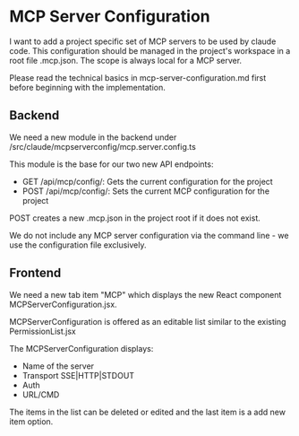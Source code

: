 # MCP Server Configuration
I want to add a project specific set of MCP servers to be used by claude code. This configuration should be managed in the project's workspace in a root file .mcp.json. The scope is always local for a MCP server.

Please read the technical basics in mcp-server-configuration.md first before beginning with the implementation.

## Backend
We need a new module in the backend under /src/claude/mcpserverconfig/mcp.server.config.ts

This module is the base for our two new API endpoints:
* GET /api/mcp/config/<project>: Gets the current configuration for the project
* POST /api/mcp/config/<project>: Sets the current MCP configuration for the project

POST creates a new .mcp.json in the project root if it does not exist.

We do not include any MCP server configuration via the command line - we use the configuration file exclusively.

## Frontend
We need a new tab item "MCP" which displays the new React component MCPServerConfiguration.jsx.

MCPServerConfiguration is offered as an editable list similar to the existing PermissionList.jsx

The MCPServerConfiguration displays:
* Name of the server
* Transport SSE|HTTP|STDOUT 
* Auth
* URL/CMD

The items in the list can be deleted or edited and the last item is a add new item option.


